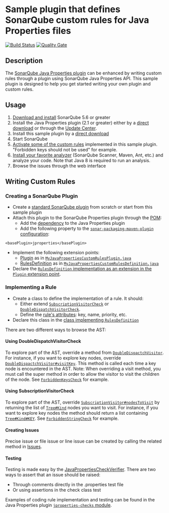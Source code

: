 Sample plugin that defines SonarQube custom rules for Java Properties files
====================

[![Build Status](https://api.travis-ci.org/racodond/sonar-jproperties-custom-rules-plugin.svg)](https://travis-ci.org/racodond/sonar-jproperties-custom-rules-plugin)
[![Quality Gate](https://sonarqube.com/api/badges/gate?key=org.sonar.sonar-plugins:sonar-jproperties-custom-rules-plugin)](https://nemo.sonarqube.org/overview?id=org.sonar.sonar-plugins%3Asonar-jproperties-custom-rules-plugin)

## Description
The [SonarQube Java Properties plugin](https://github.com/racodond/sonar-jproperties-plugin) can be enhanced by writing custom rules through a plugin using SonarQube Java Properties API.
This sample plugin is designed to help you get started writing your own plugin and custom rules.

## Usage
1. [Download and install](http://docs.sonarqube.org/display/SONAR/Setup+and+Upgrade) SonarQube 5.6 or greater
1. Install the Java Properties plugin (2.1 or greater) either by a [direct download](https://github.com/racodond/sonar-jproperties-plugin/releases) or through the [Update Center](http://docs.sonarqube.org/display/SONAR/Update+Center).
1. Install this sample plugin by a [direct download](https://github.com/racodond/sonar-jproperties-custom-rules-plugin/releases)
1. Start SonarQube
1. [Activate some of the custom rules](http://docs.sonarqube.org/display/SONAR/Configuring+Rules) implemented in this sample plugin. "Forbidden keys should not be used" for example.
1. [Install your favorite analyzer](http://docs.sonarqube.org/display/SONAR/Analyzing+Source+Code#AnalyzingSourceCode-RunningAnalysis) (SonarQube Scanner, Maven, Ant, etc.) and analyze your code. Note that Java 8 is required to run an analysis.
1. Browse the issues through the web interface 

## Writing Custom Rules

### Creating a SonarQube Plugin
* Create a [standard SonarQube plugin](http://docs.sonarqube.org/display/DEV/Build+Plugin) from scratch or start from this sample plugin
* Attach this plugin to the SonarQube Properties plugin through the [POM](https://github.com/racodond/sonar-jproperties-custom-rules-plugin/blob/master/pom.xml):
  * Add the [dependency](https://github.com/racodond/sonar-jproperties-custom-rules-plugin/blob/master/pom.xml#L71) to the Java Properties plugin
  * Add the following property to the [`sonar-packaging-maven-plugin` configuration](https://github.com/racodond/sonar-jproperties-custom-rules-plugin/blob/master/pom.xml#L105):
 ```
 <basePlugin>jproperties</basePlugin>
 ```
* Implement the following extension points:
  * [Plugin](http://javadocs.sonarsource.org/latest/apidocs/index.html?org/sonar/api/Plugin.html) as in [`MyJavaPropertiesCustomRulesPlugin.java`](https://github.com/racodond/sonar-jproperties-custom-rules-plugin/blob/master/src/main/java/org/sonar/jproperties/MyJavaPropertiesCustomRulesPlugin.java)
  * [RulesDefinition](http://javadocs.sonarsource.org/latest/apidocs/index.html?org/sonar/api/server/rule/RulesDefinition.html) as in [`MyJavaPropertiesCustomRulesDefinition.java`](https://github.com/racodond/sonar-jproperties-custom-rules-plugin/blob/master/src/main/java/org/sonar/jproperties/MyJavaPropertiesCustomRulesDefinition.java)
* Declare the [`RulesDefinition` implementation as an extension in the `Plugin` extension point](https://github.com/racodond/sonar-jproperties-custom-rules-plugin/blob/master/src/main/java/org/sonar/jproperties/MyJavaPropertiesCustomRulesPlugin.java#L34).

### Implementing a Rule
* Create a class to define the implementation of a rule. It should:
  * Either extend [`SubscriptionVisitorCheck`](https://github.com/racodond/sonar-jproperties-plugin/blob/master/jproperties-frontend/src/main/java/org/sonar/plugins/jproperties/api/visitors/SubscriptionVisitorCheck.java) or [`DoubleDispatchVisitorCheck`](https://github.com/racodond/sonar-jproperties-plugin/blob/master/jproperties-frontend/src/main/java/org/sonar/plugins/jproperties/api/visitors/DoubleDispatchVisitorCheck.java).
  * Define the [rule's attributes](https://github.com/racodond/sonar-jproperties-custom-rules-plugin/blob/master/src/main/java/org/sonar/jproperties/checks/ForbiddenKeysCheck.java#L32): key, name, priority, etc.
* Declare this class in the [class implementing `RulesDefinition`](https://github.com/racodond/sonar-jproperties-custom-rules-plugin/blob/master/src/main/java/org/sonar/jproperties/MyJavaPropertiesCustomRulesDefinition.java#L51)

There are two different ways to browse the AST:

#### Using DoubleDispatchVisitorCheck
To explore part of the AST, override a method from [`DoubleDispactchVisitor`](https://github.com/racodond/sonar-jproperties-plugin/blob/master/jproperties-frontend/src/main/java/org/sonar/plugins/jproperties/api/visitors/DoubleDispatchVisitor.java).
For instance, if you want to explore key nodes, override [`DoubleDispactchVisitor#visitKey`](https://github.com/racodond/sonar-jproperties-plugin/blob/master/jproperties-frontend/src/main/java/org/sonar/plugins/jproperties/api/visitors/DoubleDispatchVisitor.java#L78). This method is called each time a key node is encountered in the AST.
Note: When overriding a visit method, you must call the super method in order to allow the visitor to visit the children of the node.
See [`ForbiddenKeysCheck`](https://github.com/racodond/sonar-jproperties-custom-rules-plugin/blob/master/src/main/java/org/sonar/jproperties/checks/ForbiddenKeysCheck.java) for example.


#### Using SubscriptionVisitorCheck
To explore part of the AST, override [`SubscriptionVisitor#nodesToVisit`](https://github.com/racodond/sonar-jproperties-plugin/blob/master/jproperties-frontend/src/main/java/org/sonar/plugins/jproperties/api/visitors/SubscriptionVisitor.java#L36) by returning the list of [`Tree#Kind`](https://github.com/racodond/sonar-jproperties-plugin/blob/master/jproperties-frontend/src/main/java/org/sonar/plugins/jproperties/api/tree/Tree.java#L31) nodes you want to visit.
For instance, if you want to explore key nodes the method should return a list containing [`Tree#Kind#KEY`](https://github.com/racodond/sonar-jproperties-plugin/blob/master/jproperties-frontend/src/main/java/org/sonar/plugins/jproperties/api/tree/Tree.java#L35).
See [`ForbiddenStringCheck`](https://github.com/racodond/sonar-jproperties-custom-rules-plugin/blob/master/src/main/java/org/sonar/jproperties/checks/ForbiddenStringCheck.java) for example.

#### Creating Issues
Precise issue or file issue or line issue can be created by calling the related method in [Issues](https://github.com/racodond/sonar-jproperties-plugin/blob/master/jproperties-frontend/src/main/java/org/sonar/jproperties/visitors/Issues.java).

#### Testing
Testing is made easy by the [JavaPropertiesCheckVerifier](https://github.com/racodond/sonar-jproperties-plugin/blob/master/jproperties-checks-testkit/src/main/java/org/sonar/jproperties/checks/verifier/JavaPropertiesCheckVerifier.java).
There are two ways to assert that an issue should be raised:
* Through comments directly in the .properties test file
* Or using assertions in the check class test

Examples of coding rule implementation and testing can be found in the Java Properties plugin [`jproperties-checks` module](https://github.com/racodond/sonar-jproperties-plugin/tree/master/jproperties-checks/src/main/java/org/sonar/jproperties/checks).